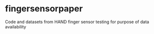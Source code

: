 # fingersensorpaper
Code and datasets from HAND finger sensor testing for purpose of data availability
